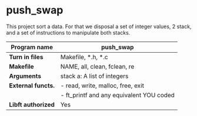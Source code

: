 # push_swap

This project sort a data. For that we disposal a set of integer values, 2 stack, and a set of instructions to manipulate both stacks.

| **Program name**   | push_swap                                    |
|--------------------|---------------------------------------------|
| **Turn in files**  | Makefile, \*.h, \*.c                       |
| **Makefile**       | NAME, all, clean, fclean, re               |
| **Arguments**      | stack a: A list of integers                |
| **External functs.** | - read, write, malloc, free, exit       |
|                    | - ft_printf and any equivalent YOU coded   |
| **Libft authorized** | Yes                                      |